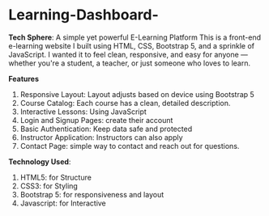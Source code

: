 # Learning-Dashboard-

**Tech Sphere**: A simple yet powerful E-Learning Platform 
This is a front-end e-learning website I built using HTML, CSS, Bootstrap 5, and a sprinkle of JavaScript. I wanted it to feel clean, responsive, and easy for anyone — whether you're a student, a teacher, or just someone who loves to learn.

**Features**
1. Responsive Layout: Layout adjusts based on device using Bootstrap 5
2. Course Catalog: Each course has a clean, detailed description. 
3. Interactive Lessons: Using JavaScript
4. Login and Signup Pages: create their account
6. Basic Authentication: Keep data safe and protected
7. Instructor Application: Instructors can also apply
8. Contact Page: simple way to contact and reach out for questions. 

**Technology Used**:
1. HTML5: for Structure
2. CSS3: for Styling
3. Bootstrap 5: for responsiveness and layout
4. Javascript: for Interactive
